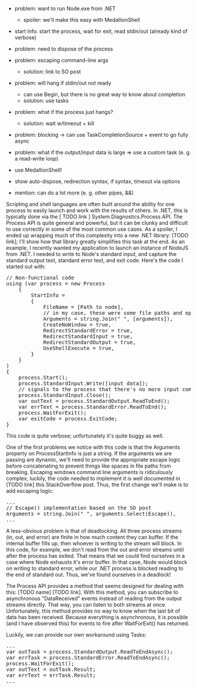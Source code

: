 - problem: want to run Node.exe from .NET
	- spoiler: we'll make this easy with MedallionShell
- start info: start the process, wait for exit, read stdin/out (already kind of verbose)
- problem: need to dispose of the process
- problem: escaping command-line args
	- solution: link to SO post
- problem: will hang if stdin/out not ready
	- can use Begin, but there is no great way to know about completion
	- solution: use tasks
- problem: what if the process just hangs?
	- solution: wait w/timeout + kill
- problem: blocking -> can use TaskCompletionSource + event to go fully async
- problem: what if the output/input data is large => use a custom task (e. g. a read-write loop)

- use MedallionShell!
- show auto-dispose, redirection syntax, if syntax, timeout via options
- mention: can do a lot more (e. g. other pipes, &&)

Scripting and shell languages are often built around the ability for one process to easily launch and work with the results of others. In .NET, this is typically done via the [ TODO link ] System.Diagnostics.Process API. The Process API is quite general and powerful, but it can be clunky and difficult to use correctly in some of the most common use cases. As a spoiler, I ended up wrapping much of this complexity into a new .NET library: [TODO link]; I'll show how that library greatly simplifies this task at the end. As an example, I recently wanted my application to launch an instance of NodeJS from .NET. I needed to write to Node's standard input, and capture the standard output text, standard error text, and exit code. Here's the code I started out with:

<pre>
// Non-functional code
using (var process = new Process
	{
		StartInfo = 
		{
			FileName = [Path to node],
			// in my case, these were some file paths and options
			Arguments = string.Join(" ", [arguments]),
			CreateNoWindow = true,
			RedirectStandardError = true,
			RedirectStandardInput = true,
			RedirectStandardOutput = true,
			UseShellExecute = true,
		}
	}
)
{
	process.Start();
	process.StandardInput.Write([input data]);
	// signals to the process that there's no more input coming
	process.StandardInput.Close();
	var outText = process.StandardOutput.ReadToEnd();
	var errText = process.StandardError.ReadToEnd();
	process.WaitForExit();
	var exitCode = process.ExitCode;
}	
</pre>

This code is quite verbose; unfortunately it's quite buggy as well.

One of the first problems we notice with this code is that the Arguments property on ProcessStartInfo is just a string. If the arguments we are passing are dynamic, we'll need to provide the appropriate escape logic before concatenating to prevent things like spaces in file paths from breaking. Escaping windows command line arguments is ridiculously complex; luckily, the code needed to implement it is well documented in [TODO link] this StackOverflow post. Thus, the first change we'll make is to add escaping logic:

<pre>
...
// Escape() implementation based on the SO post
Arguments = string.Join(" ", arguments.Select(Escape)),
...
</pre>

A less-obvious problem is that of deadlocking. All three process streams (in, out, and error) are finite in how much content they can buffer. If the internal buffer fills up, then whoever is writing to the stream will block. In this code, for example, we don't read from the out and error streams until after the process has exited. That means that we could find ourselves in a case where Node exhausts it's error buffer. In that case, Node would block on writing to standard error, while our .NET process is blocked reading to the end of standard out. Thus, we've found ourselves in a deadlock!

The Process API provides a method that seems designed for dealing with this: [TODO name] [TODO link]. With this method, you can subscribe to asynchronous "DataReceived" events instead of reading from the output streams directly. That way, you can listen to both streams at once. Unfortunately, this method provides no way to know when the last bit of data has been received. Because everything is asynchronous, it is possible (and I have observed this) for events to fire after WaitForExit() has returned.

Luckily, we can provide our own workaround using Tasks:

<pre>
...
var outTask = process.StandardOutput.ReadToEndAsync();
var errTask = process.StandardError.ReadToEndAsync();
process.WaitForExit();
var outText = outTask.Result;
var errText = errTask.Result;
...
<pre>

